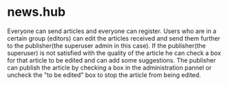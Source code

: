# news.hub

Everyone can send articles and everyone can register.
Users who are in a certain group (editors) can edit the articles received and send them further to the publisher(the superuser admin in this case).
If the publisher(the superuser) is not satisfied with the quality of the article he can check a box for that article to be edited and can add some suggestions.
The publisher can publish the article by checking a box in the administration pannel or uncheck the "to be edited" box to stop the article from being edited.
